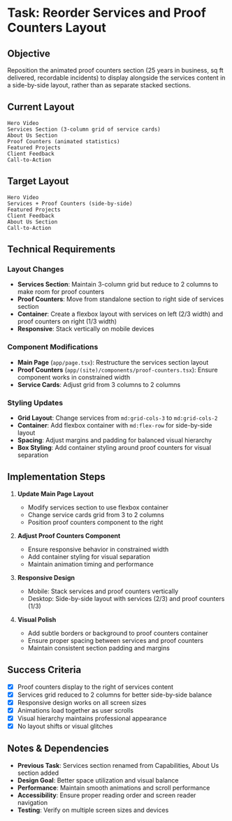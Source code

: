 # Task: Reorder Services and Proof Counters Layout

## Objective
Reposition the animated proof counters section (25 years in business, sq ft delivered, recordable incidents) to display alongside the services content in a side-by-side layout, rather than as separate stacked sections.

## Current Layout
```
Hero Video
Services Section (3-column grid of service cards)
About Us Section
Proof Counters (animated statistics)
Featured Projects
Client Feedback
Call-to-Action
```

## Target Layout
```
Hero Video
Services + Proof Counters (side-by-side)
Featured Projects
Client Feedback
About Us Section
Call-to-Action
```

## Technical Requirements

### Layout Changes
- **Services Section**: Maintain 3-column grid but reduce to 2 columns to make room for proof counters
- **Proof Counters**: Move from standalone section to right side of services section
- **Container**: Create a flexbox layout with services on left (2/3 width) and proof counters on right (1/3 width)
- **Responsive**: Stack vertically on mobile devices

### Component Modifications
- **Main Page** (`app/page.tsx`): Restructure the services section layout
- **Proof Counters** (`app/(site)/components/proof-counters.tsx`): Ensure component works in constrained width
- **Service Cards**: Adjust grid from 3 columns to 2 columns

### Styling Updates
- **Grid Layout**: Change services from `md:grid-cols-3` to `md:grid-cols-2`
- **Container**: Add flexbox container with `md:flex-row` for side-by-side layout
- **Spacing**: Adjust margins and padding for balanced visual hierarchy
- **Box Styling**: Add container styling around proof counters for visual separation

## Implementation Steps

1. **Update Main Page Layout**
   - Modify services section to use flexbox container
   - Change service cards grid from 3 to 2 columns
   - Position proof counters component to the right

2. **Adjust Proof Counters Component**
   - Ensure responsive behavior in constrained width
   - Add container styling for visual separation
   - Maintain animation timing and performance

3. **Responsive Design**
   - Mobile: Stack services and proof counters vertically
   - Desktop: Side-by-side layout with services (2/3) and proof counters (1/3)

4. **Visual Polish**
   - Add subtle borders or background to proof counters container
   - Ensure proper spacing between services and proof counters
   - Maintain consistent section padding and margins

## Success Criteria
- [x] Proof counters display to the right of services content
- [x] Services grid reduced to 2 columns for better side-by-side balance
- [x] Responsive design works on all screen sizes
- [x] Animations load together as user scrolls
- [x] Visual hierarchy maintains professional appearance
- [x] No layout shifts or visual glitches

## Notes & Dependencies
- **Previous Task**: Services section renamed from Capabilities, About Us section added
- **Design Goal**: Better space utilization and visual balance
- **Performance**: Maintain smooth animations and scroll performance
- **Accessibility**: Ensure proper reading order and screen reader navigation
- **Testing**: Verify on multiple screen sizes and devices
